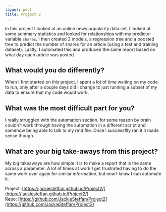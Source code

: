 ```yaml
---
layout: post
title: Project 2
---
```


In this project I looked at an online news popularity data set. I looked at some summary statistics and looked for relationships with my predictor variable `shares`. I then created 2 models, a regression tree and a boosted tree to predict the number of shares for an article (using a test and training dataset). Lastly, I automated this and produced the same report based on what day each article was posted.  

## What would you do differently?  
When I first started on this project, I spent a lot of time waiting on my code to run, only after a couple days did I change to just running a subset of my data to ensure that my code would work.  
  
## What was the most difficult part for you?  
I really struggled with the automation section, for some reason by brain couldn't work through having the automation in a different script and somehow being able to talk to my rmd file. Once I successflly ran it it made sense though.  
  
## What are your big take-aways from this project?
My big takeaways are how simple it is to make a report that is the same across a parameter. A lot of times at work I get frustrated having to do the same work over again for similar information, but now I know I can automate it.  
  

 Project: [https://jackiesteffan.github.io/Project2/](https://jackiesteffan.github.io/Project2/)  
 Repo:  [https://github.com/JackieSteffan/Project2](https://github.com/JackieSteffan/Project2)
